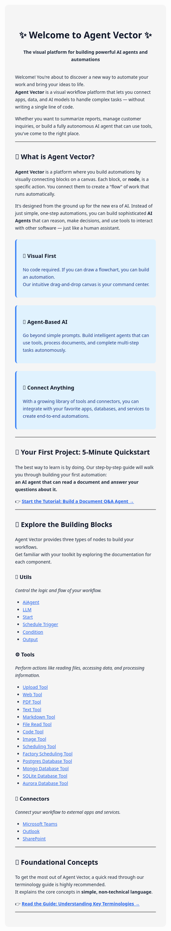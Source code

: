 <style>
/* Responsive container */
.doc-container {
  max-width: 900px;
  margin: auto;
  padding: 2rem;
  border-radius: 12px;
  font-family: 'Segoe UI', Roboto, sans-serif;
  line-height: 1.65;
}

/* Blockquote styles (applies to both themes) */
.doc-container blockquote {
  margin: 1.5rem 0;
  padding: 1rem 1.25rem;
  border-left: 4px solid;
  border-radius: 8px;
  font-style: normal;
}

/* Light theme */
@media (prefers-color-scheme: light) {
  .doc-container {
    background-color: #f5f5f5; /* neutral light gray */
    color: #1e293b; /* dark slate */
  }
  .doc-container h1, .doc-container h2, .doc-container h3 {
    color: #0f172a;
  }
  .doc-container a {
    color: #2563eb;
  }
  .doc-container blockquote {
    background-color: #e0f2fe; /* light blue tint */
    border-color: #3b82f6; /* accent blue */
    color: #1e3a8a; /* dark blue text */
  }
}

/* Dark theme */
@media (prefers-color-scheme: dark) {
  .doc-container {
    background-color: #0f172a; /* deep slate blue-black */
    color: #e2e8f0; /* light slate */
  }
  .doc-container h1, .doc-container h2, .doc-container h3 {
    color: #f1f5f9;
  }
  .doc-container a {
    color: #60a5fa;
  }
  .doc-container blockquote {
    background-color: #1e293b; /* subtle dark slate */
    border-color: #60a5fa; /* accent blue */
    color: #e2e8f0; /* readable light slate */
  }
}
</style>

<div class="doc-container">

<div align="center" style="margin-bottom: 2rem;">
  <h1>✨ Welcome to Agent Vector ✨</h1>
  <p><strong>The visual platform for building powerful AI agents and automations</strong></p>
</div>

Welcome! You're about to discover a new way to automate your work and bring your ideas to life.  
**Agent Vector** is a visual workflow platform that lets you connect apps, data, and AI models to handle complex tasks — without writing a single line of code.

Whether you want to summarize reports, manage customer inquiries, or build a fully autonomous AI agent that can use tools, you've come to the right place.

---

## 🌟 What is Agent Vector?

**Agent Vector** is a platform where you build automations by visually connecting blocks on a canvas. Each block, or **node**, is a specific action. You connect them to create a "flow" of work that runs automatically.

It's designed from the ground up for the new era of AI. Instead of just simple, one-step automations, you can build sophisticated **AI Agents** that can reason, make decisions, and use tools to interact with other software — just like a human assistant.

> ### 🎨 Visual First  
> No code required. If you can draw a flowchart, you can build an automation.  
> Our intuitive drag-and-drop canvas is your command center.  

> ### 🤖 Agent-Based AI  
> Go beyond simple prompts. Build intelligent agents that can use tools, process documents, and complete multi-step tasks autonomously.  

> ### 🔌 Connect Anything  
> With a growing library of tools and connectors, you can integrate with your favorite apps, databases, and services to create end-to-end automations.  

---

## 🚀 Your First Project: 5-Minute Quickstart

The best way to learn is by doing. Our step-by-step guide will walk you through building your first automation:  
**an AI agent that can read a document and answer your questions about it.**

👉 **[Start the Tutorial: Build a Document Q&A Agent →](use_cases/rag_use_case.md)**

---

## 🧰 Explore the Building Blocks

Agent Vector provides three types of nodes to build your workflows.  
Get familiar with your toolkit by exploring the documentation for each component.

### 🚦 Utils  
*Control the logic and flow of your workflow.*

- [AiAgent](utils/ai_agent.md)  
- [LLM](utils/llm.md)  
- [Start](utils/start.md)  
- [Schedule Trigger](utils/schedule_trigger.md)  
- [Condition](utils/condition.md)  
- [Output](utils/output.md)  

### ⚙️ Tools  
*Perform actions like reading files, accessing data, and processing information.*

- [Upload Tool](tools/upload_tool.md)  
- [Web Tool](tools/web_tool.md)  
- [PDF Tool](tools/pdf_tool.md)  
- [Text Tool](tools/text_tool.md)  
- [Markdown Tool](tools/markdown_tool.md)  
- [File Read Tool](tools/file_read_tool.md)  
- [Code Tool](tools/code_tool.md)  
- [Image Tool](tools/image_tool.md)  
- [Scheduling Tool](tools/scheduling_tool.md)  
- [Factory Scheduling Tool](tools/factory_scheduling_tool.md)  
- [Postgres Database Tool](tools/postgres_database_tool.md)  
- [Mongo Database Tool](tools/mongo_database_tool.md)  
- [SQLite Database Tool](tools/sqlite_database_tool.md)  
- [Aurora Database Tool](tools/aurora_database_tool.md)  

### 🔌 Connectors  
*Connect your workflow to external apps and services.*

- [Microsoft Teams](connectors/microsoft_teams.md)  
- [Outlook](connectors/outlook.md)  
- [SharePoint](connectors/sharepoint.md)  

---

## 📖 Foundational Concepts  

To get the most out of Agent Vector, a quick read through our terminology guide is highly recommended.  
It explains the core concepts in **simple, non-technical language**.  

👉 **[Read the Guide: Understanding Key Terminologies →](terminologies.md)**  

---

</div>
